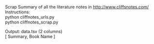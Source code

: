 Scrap Summary of all the literature notes in http://www.cliffsnotes.com/  
Instructions:  
python cliffnotes_urls.py  
python cliffnotes_scrap.py  
  
Output: data.tsv (2 columns)  
[ Summary, Book Name ] 
